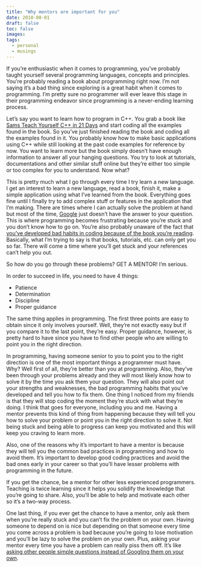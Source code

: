 ```yaml
---
title: "Why mentors are important for you"
date: 2010-08-01
draft: false
toc: false
images:
tags:
  - personal
  - musings
---
```


If you’re enthusiastic when it comes to programming, you’ve probably taught yourself several programming languages, concepts and principles. You’re probably reading a book about programming right now. I’m not saying it’s a bad thing since exploring is a great habit when it comes to programming. I’m pretty sure no programmer will ever leave this stage in their programming endeavor since programming is a never-ending learning process.

Let’s say you want to learn how to program in C++. You grab a book like [Sams Teach Yourself C++ in 21 Days](http://www.amazon.com/Sams-Teach-Yourself-Days-5th/dp/0672327112) and start coding all the examples found in the book. So you’ve just finished reading the book and coding all the examples found in it. You probably know how to make basic applications using C++ while still looking at the past code examples for reference by now. You want to learn more but the book simply doesn’t have enough information to answer all your hanging questions. You try to look at tutorials, documentations and other similar stuff online but they’re either too simple or too complex for you to understand. Now what?

This is pretty much what I go through every time I try learn a new language. I get an interest to learn a new language, read a book, finish it, make a simple application using what I’ve learned from the book. Everything goes fine until I finally try to add complex stuff or features in the application that I’m making. There are times where I can actually solve the problem at hand but most of the time, [Google](http://google.com/) just doesn’t have the answer to your question. This is where programming becomes frustrating because you’re stuck and you don’t know how to go on. You’re also probably unaware of the fact that [you’ve developed bad habits in coding because of the book you’re reading](http://kaczanowscy.pl/tomek/2010-01/programming-books-promote-code-smells). Basically, what I’m trying to say is that books, tutorials, etc. can only get you so far. There will come a time where you’ll get stuck and your references can’t help you out.

So how do you go through these problems? GET A MENTOR! I’m serious.

In order to succeed in life, you need to have 4 things:
- Patience
- Determination
- Discipline
- Proper guidance

The same thing applies in programming. The first three points are easy to obtain since it only involves yourself. Well, they’re not exactly easy but if you compare it to the last point, they’re easy. Proper guidance, however, is pretty hard to have since you have to find other people who are willing to point you in the right direction.

In programming, having someone senior to you to point you to the right direction is one of the most important things a programmer must have. Why? Well first of all, they’re better than you at programming. Also, they’ve been through your problems already and they will most likely know how to solve it by the time you ask them your question. They will also point out your strengths and weaknesses, the bad programming habits that you’ve developed and tell you how to fix them. One thing I noticed from my friends is that they will stop coding the moment they’re stuck with what they’re doing. I think that goes for everyone, including you and me. Having a mentor prevents this kind of thing from happening because they will tell you how to solve your problem or point you in the right direction to solve it. Not being stuck and being able to progress can keep you motivated and this will keep you craving to learn more.

Also, one of the reasons why it’s important to have a mentor is because they will tell you the common bad practices in programming and how to avoid them. It’s important to develop good coding practices and avoid the bad ones early in your career so that you’ll have lesser problems with programming in the future.

If you get the chance, be a mentor for other less experienced programmers. Teaching is twice learning since it helps you solidify the knowledge that you’re going to share. Also, you’ll be able to help and motivate each other so it’s a two-way process.

One last thing, if you ever get the chance to have a mentor, only ask them when you’re really stuck and you can’t fix the problem on your own. Having someone to depend on is nice but depending on that someone every time you come across a problem is bad because you’re going to lose motivation and you’ll be lazy to solve the problem on your own. Plus, asking your mentor every time you have a problem can really piss them off. It’s like [asking other people simple questions instead of Googling them on your own](http://lmgtfy.com/).
